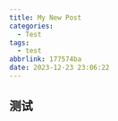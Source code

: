 ```yaml
---
title: My New Post
categories:
  - Test
tags:
  - test
abbrlink: 177574ba
date: 2023-12-23 23:06:22
---
```


## 测试
